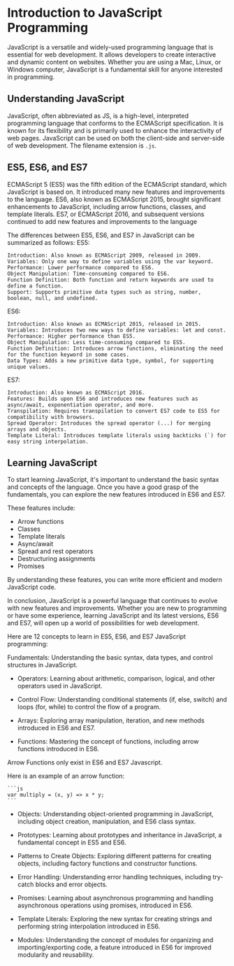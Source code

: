 # Introduction to JavaScript Programming

JavaScript is a versatile and widely-used programming language that is essential for web development. It allows developers to create interactive and dynamic content on websites. Whether you are using a Mac, Linux, or Windows computer, JavaScript is a fundamental skill for anyone interested in programming.

## Understanding JavaScript

JavaScript, often abbreviated as JS, is a high-level, interpreted programming language that conforms to the ECMAScript specification. It is known for its flexibility and is primarily used to enhance the interactivity of web pages. JavaScript can be used on both the client-side and server-side of web development. The filename extension is `.js`.

## ES5, ES6, and ES7

ECMAScript 5 (ES5) was the fifth edition of the ECMAScript standard, which JavaScript is based on. It introduced many new features and improvements to the language. ES6, also known as ECMAScript 2015, brought significant enhancements to JavaScript, including arrow functions, classes, and template literals. ES7, or ECMAScript 2016, and subsequent versions continued to add new features and improvements to the language

The differences between ES5, ES6, and ES7 in JavaScript can be summarized as follows:
ES5:

    Introduction: Also known as ECMAScript 2009, released in 2009.
    Variables: Only one way to define variables using the var keyword.
    Performance: Lower performance compared to ES6.
    Object Manipulation: Time-consuming compared to ES6.
    Function Definition: Both function and return keywords are used to define a function.
    Support: Supports primitive data types such as string, number, boolean, null, and undefined.

ES6:

    Introduction: Also known as ECMAScript 2015, released in 2015.
    Variables: Introduces two new ways to define variables: let and const.
    Performance: Higher performance than ES5.
    Object Manipulation: Less time-consuming compared to ES5.
    Function Definition: Introduces arrow functions, eliminating the need for the function keyword in some cases.
    Data Types: Adds a new primitive data type, symbol, for supporting unique values.

ES7:

    Introduction: Also known as ECMAScript 2016.
    Features: Builds upon ES6 and introduces new features such as async/await, exponentiation operator, and more.
    Transpilation: Requires transpilation to convert ES7 code to ES5 for compatibility with browsers.
    Spread Operator: Introduces the spread operator (...) for merging arrays and objects.
    Template Literal: Introduces template literals using backticks (`) for easy string interpolation.

## Learning JavaScript

To start learning JavaScript, it's important to understand the basic syntax and concepts of the language. Once you have a good grasp of the fundamentals, you can explore the new features introduced in ES6 and ES7.

These features include:

- Arrow functions
- Classes
- Template literals
- Async/await
- Spread and rest operators
- Destructuring assignments
- Promises

By understanding these features, you can write more efficient and modern JavaScript code.

In conclusion, JavaScript is a powerful language that continues to evolve with new features and improvements. Whether you are new to programming or have some experience, learning JavaScript and its latest versions, ES6 and ES7, will open up a world of possibilities for web development.

Here are 12 concepts to learn in ES5, ES6, and ES7 JavaScript programming:

Fundamentals: Understanding the basic syntax, data types, and control structures in JavaScript.

- Operators: Learning about arithmetic, comparison, logical, and other operators used in JavaScript.

- Control Flow: Understanding conditional statements (if, else, switch) and loops (for, while) to control the flow of a program.

- Arrays: Exploring array manipulation, iteration, and new methods introduced in ES6 and ES7.

- Functions: Mastering the concept of functions, including arrow functions introduced in ES6.

Arrow Functions only exist in ES6 and ES7 Javascript.

Here is an example of an arrow function:

    ```js
    var multiply = (x, y) => x * y;
    ```

- Objects: Understanding object-oriented programming in JavaScript, including object creation, manipulation, and ES6 class syntax.

- Prototypes: Learning about prototypes and inheritance in JavaScript, a fundamental concept in ES5 and ES6.

- Patterns to Create Objects: Exploring different patterns for creating objects, including factory functions and constructor functions.

- Error Handling: Understanding error handling techniques, including try-catch blocks and error objects.

- Promises: Learning about asynchronous programming and handling asynchronous operations using promises, introduced in ES6.

- Template Literals: Exploring the new syntax for creating strings and performing string interpolation introduced in ES6.

- Modules: Understanding the concept of modules for organizing and importing/exporting code, a feature introduced in ES6 for improved modularity and reusability.

##
